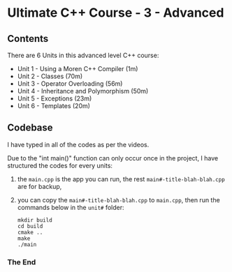 # Ultimate C++ Course - 3 - Advanced


## Contents

There are 6 Units in this advanced level C++ course:

- Unit 1 - Using a Moren C++ Compiler (1m)
- Unit 2 - Classes (70m)
- Unit 3 - Operator Overloading (56m)
- Unit 4 - Inheritance and Polymorphism (50m)
- Unit 5 - Exceptions (23m)
- Unit 6 - Templates (20m)


## Codebase

I have typed in all of the codes as per the videos.

Due to the "int main()" function can only occur once in the project, I have structured the codes for every units:

1. the `main.cpp` is the app you can run, the rest `main#-title-blah-blah.cpp` are for backup, 

2. you can copy the `main#-title-blah-blah.cpp` to `main.cpp`, then run the commands below in the `unit#` folder:

   ```
   mkdir build
   cd build
   cmake ..
   make
   ./main
   ```


### The End

